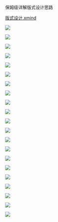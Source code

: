 保姆级详解版式设计思路

[版式设计.xmind](版式设计_73fclVD0AX.xmind)


![](https://qhdtc.oss-cn-chengdu.aliyuncs.com/obsidian/0146b05edb13fba8012066214fd886_E5Zwz3DAug.jpg)

![](https://qhdtc.oss-cn-chengdu.aliyuncs.com/obsidian/013af45edb1145a801206621ad550c_9BbXhu1Obr.jpg)

![](https://qhdtc.oss-cn-chengdu.aliyuncs.com/obsidian/01cf035edb0dbda8012066214accbe_-m0io2sic6.jpg)

![](https://qhdtc.oss-cn-chengdu.aliyuncs.com/obsidian/01ca0e5edb0dbea801215aa05c70e4_MNKvDurH-D.jpg)

![](https://qhdtc.oss-cn-chengdu.aliyuncs.com/obsidian/0124205edb0dbea80120662132e736_z9Hby8VOzH.jpg)

![](https://qhdtc.oss-cn-chengdu.aliyuncs.com/obsidian/0189ed5edb0dbea801215aa065d4cf_JeqKIOtnYm.jpg)

![](https://qhdtc.oss-cn-chengdu.aliyuncs.com/obsidian/019a735edb0dbea8012066212b667f_hGaquU_scB.jpg)

![](https://qhdtc.oss-cn-chengdu.aliyuncs.com/obsidian/01ceb75edb0dbea801215aa03c56f1_GrH04b1wHZ.jpg)

![](https://qhdtc.oss-cn-chengdu.aliyuncs.com/obsidian/01a72b5edb0dbfa80120662115f014_kG4YZyj2fw.jpg)

![](https://qhdtc.oss-cn-chengdu.aliyuncs.com/obsidian/01f2af5edb0dbfa801215aa064ab05_71ykitrEQF.jpg)

![](https://qhdtc.oss-cn-chengdu.aliyuncs.com/obsidian/0167175edb0dbfa801206621a89a82_55L-zW7H32.jpg)

![](https://qhdtc.oss-cn-chengdu.aliyuncs.com/obsidian/01c8625edb0dbfa801215aa04be187_fjyWQVwK7m.jpg)

![](https://qhdtc.oss-cn-chengdu.aliyuncs.com/obsidian/0164ee5edb0dbfa801206621042703_N5e32MZnvX.jpg)

![](https://qhdtc.oss-cn-chengdu.aliyuncs.com/obsidian/01d9d25edb0dbfa801215aa02ad858_swi9aQnxp9.jpg)

![](https://qhdtc.oss-cn-chengdu.aliyuncs.com/obsidian/01f2395edb0dc0a8012066218d8284_DaAvzNlaaO.jpg)

![](https://qhdtc.oss-cn-chengdu.aliyuncs.com/obsidian/013b035edb0dc0a801215aa0e4ffdf_VMHB2KdiqA.jpg)

![](https://qhdtc.oss-cn-chengdu.aliyuncs.com/obsidian/01e2c15edb11fba801215aa0f6ebc4_PQ8C7js2ic.jpg)

![](https://qhdtc.oss-cn-chengdu.aliyuncs.com/obsidian/01bd885edb0dc0a801215aa02319b8_In43dJQPMa.jpg)

![](https://qhdtc.oss-cn-chengdu.aliyuncs.com/obsidian/01a6255edb0dc0a801206621223470_Fnf9fgO_77.jpg)

![](https://qhdtc.oss-cn-chengdu.aliyuncs.com/obsidian/0108d25edb0dc0a801215aa0f4b517_izmWhUMEZx.jpg)

![](https://qhdtc.oss-cn-chengdu.aliyuncs.com/obsidian/01ecee5edb13a3a8012066212e5d36_KAqc0xEL1M.jpg)

